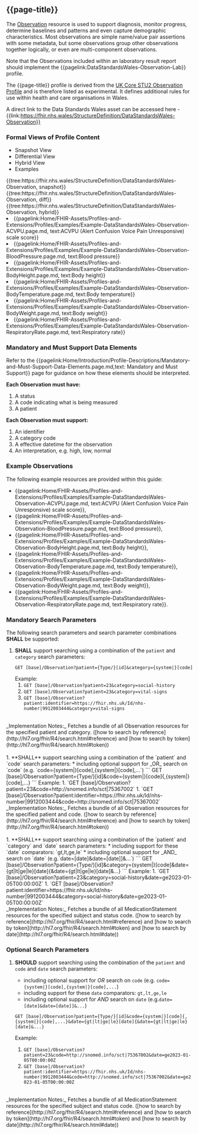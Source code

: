 <div class="warning"><span class="ExperiWarn"></span></div>

## {{page-title}}
The [Observation](https://www.hl7.org/fhir/r4/Observation.html) resource is used to support diagnosis, monitor progress, determine baselines and patterns and even capture demographic characteristics. Most observations are simple name/value pair assertions with some metadata, but some observations group other observations together logically, or even are multi-component observations. 

Note that the Observations included within an laboratory result report should implement the {{pagelink:DataStandardsWales-Observation-Lab}} profile.

The {{page-title}} profile is derived from the [UK Core STU2 Observation Profile](https://simplifier.net/guide/uk-core-implementation-guide-stu2/Home/ProfilesandExtensions/Profile-UKCore-Observation?version=current) and is therefore listed as experimental. It defines additional rules for use within health and care organisations in Wales.

A direct link to the Data Standards Wales asset can be accessed here - {{link:https://fhir.nhs.wales/StructureDefinition/DataStandardsWales-Observation}}

### Formal Views of Profile Content
<div class="tab-wrap">
  <ul class="tab-head">
    <li class="tablink tab-active" onclick="openCity(this,'tabsnap')" data-target="tabsnap">
      Snapshot View
    </li>
    <li class="tablink" onclick="openCity(this,'tabdiff')" data-target="tabdiff">
      Differential View
    </li>
    <li class="tablink" onclick="openCity(this,'tabhybrid')" data-target="tabhybrid">
      Hybrid View
    </li>
    <li class="tablink" onclick="openCity(this,'tabeg')" data-target="tabeg">
      Examples
    </li>    
  </ul>
  <div class="tab-main">
    <div id="tabsnap" class="tabcontent active">      
      {{tree:https://fhir.nhs.wales/StructureDefinition/DataStandardsWales-Observation, snapshot}}
    </div>
    <div id="tabdiff" class="tabcontent">
      {{tree:https://fhir.nhs.wales/StructureDefinition/DataStandardsWales-Observation, diff}}
  </div>
    <div id="tabhybrid" class="tabcontent">
      {{tree:https://fhir.nhs.wales/StructureDefinition/DataStandardsWales-Observation, hybrid}}
  </div>
  <div id="tabeg" class="tabcontent">
    <list>
      <li>{{pagelink:Home/FHIR-Assets/Profiles-and-Extensions/Profiles/Examples/Example-DataStandardsWales-Observation-ACVPU.page.md, text:ACVPU (Alert Confusion Voice Pain Unresponsive) scale score}}</li>
      <li>{{pagelink:Home/FHIR-Assets/Profiles-and-Extensions/Profiles/Examples/Example-DataStandardsWales-Observation-BloodPressure.page.md, text:Blood pressure}}</li>
      <li>{{pagelink:Home/FHIR-Assets/Profiles-and-Extensions/Profiles/Examples/Example-DataStandardsWales-Observation-BodyHeight.page.md, text:Body height}}</li>
      <li>{{pagelink:Home/FHIR-Assets/Profiles-and-Extensions/Profiles/Examples/Example-DataStandardsWales-Observation-BodyTemperature.page.md, text:Body temperature}}</li>
      <li>{{pagelink:Home/FHIR-Assets/Profiles-and-Extensions/Profiles/Examples/Example-DataStandardsWales-Observation-BodyWeight.page.md, text:Body weight}}</li>
      <li>{{pagelink:Home/FHIR-Assets/Profiles-and-Extensions/Profiles/Examples/Example-DataStandardsWales-Observation-RespiratoryRate.page.md, text:Respiratory rate}}</li>
    </list>
  </div>    
</div>

### Mandatory and Must Support Data Elements
Refer to the {{pagelink:Home/Introduction/Profile-Descriptions/Mandatory-and-Must-Support-Data-Elements.page.md,text: Mandatory and Must Support}} page for guidance on how these elements should be interpreted.
 
**Each Observation must have:**
1. A status
1. A code indicating what is being measured
1. A patient

**Each Observation must support:**
1. An identifier
1. A category code
1. A effective datetime for the observation
1. An interpretation, e.g. high, low, normal

### Example Observations
The following example resources are provided within this guide:
- {{pagelink:Home/FHIR-Assets/Profiles-and-Extensions/Profiles/Examples/Example-DataStandardsWales-Observation-ACVPU.page.md, text:ACVPU (Alert Confusion Voice Pain Unresponsive) scale score}}, 
- {{pagelink:Home/FHIR-Assets/Profiles-and-Extensions/Profiles/Examples/Example-DataStandardsWales-Observation-BloodPressure.page.md, text:Blood pressure}}, 
- {{pagelink:Home/FHIR-Assets/Profiles-and-Extensions/Profiles/Examples/Example-DataStandardsWales-Observation-BodyHeight.page.md, text:Body height}}, 
- {{pagelink:Home/FHIR-Assets/Profiles-and-Extensions/Profiles/Examples/Example-DataStandardsWales-Observation-BodyTemperature.page.md, text:Body temperature}}, 
- {{pagelink:Home/FHIR-Assets/Profiles-and-Extensions/Profiles/Examples/Example-DataStandardsWales-Observation-BodyWeight.page.md, text:Body weight}}, 
- {{pagelink:Home/FHIR-Assets/Profiles-and-Extensions/Profiles/Examples/Example-DataStandardsWales-Observation-RespiratoryRate.page.md, text:Respiratory rate}}.

### Mandatory Search Parameters
The following search parameters and search parameter combinations **SHALL** be supported:

1. **SHALL** support searching using a combination of the `patient` and `category` search parameters:
    ```
    GET [base]/Observation?patient={Type/}[id]&category={system|}[code]
    ```
    Example:
    1. `GET [base]/Observation?patient=23&category=social-history` 
    1. `GET [base]/Observation?patient=23&category=vital-signs` 
    1. `GET [base]/Observation?patient:identifier=https://fhir.nhs.uk/Id/nhs-number|9912003444&category=vital-signs` 
<br>
_Implementation Notes:_ Fetches a bundle of all Observation resources for the specified patient and category. ([how to search by reference](http://hl7.org/fhir/R4/search.html#reference) and [how to search by token](http://hl7.org/fhir/R4/search.html#token))
<br><br>
1. **SHALL** support searching using a combination of the `patient` and `code` search parameters:
    * including optional support for _OR_ search on `code` (e.g. `code={system|}[code],{system|}[code],...`)
    ```
    GET [base]/Observation?patient={Type/}[id]&code={system|}[code]{,{system|}[code],...}
    ```
    Example:
    1. `GET [base]/Observation?patient=23&code=http://snomed.info/sct|75367002` 
    1. `GET [base]/Observation?patient:identifier=https://fhir.nhs.uk/Id/nhs-number|9912003444&code=http://snomed.info/sct|75367002` 
<br>  
_Implementation Notes:_ Fetches a bundle of all Observation resources for the specified patient and code. ([how to search by reference](http://hl7.org/fhir/R4/search.html#reference) and [how to search by token](http://hl7.org/fhir/R4/search.html#token))
<br><br>
1. **SHALL** support searching using a combination of the `patient` and `category` and `date` search parameters:
    * including support for these `date` comparators: `gt,lt,ge,le`
    * including optional support for _AND_ search on `date` (e.g.`date=[date]&date=[date]]&...`)
    ```
    GET [base]/Observation?patient={Type/}[id]&category={system|}[code]&date={gt|lt|ge|le}[date]{&date={gt|lt|ge|le}[date]&...}
    ```
    Example:
    1. `GET [base]/Observation?patient=23&category=social-history&date=ge2023-01-05T00:00:00Z` 
    1. `GET [base]/Observation?patient:identifier=https://fhir.nhs.uk/Id/nhs-number|9912003444&category=social-history&date=ge2023-01-05T00:00:00Z` 
<br>  
_Implementation Notes:_ Fetches a bundle of all MedicationStatement resources for the specified subject and status code. ([how to search by reference](http://hl7.org/fhir/R4/search.html#reference) and [how to search by token](http://hl7.org/fhir/R4/search.html#token) and [how to search by date](http://hl7.org/fhir/R4/search.html#date))
  
### Optional Search Parameters
1. **SHOULD** support searching using the combination of the `patient` and `code` and `date` search parameters:
    * including optional support for _OR_ search on `code` (e.g. `code={system|}[code],{system|}[code],...`) 
    * including support for these `date` comparators: `gt,lt,ge,le`
    * including optional support for _AND_ search on `date` (e.g.`date=[date]&date=[date]]&...`)    
    ```
    GET [base]/Observation?patient={Type/}[id]&code={system|}[code]{,{system|}[code],...}&date={gt|lt|ge|le}[date]{&date={gt|lt|ge|le}[date]&...}
    ```
    
    Example:
    
    1. `GET [base]/Observation?patient=23&code=http://snomed.info/sct|75367002&date=ge2023-01-05T00:00:00Z` 
    1. `GET [base]/Observation?patient:identifier=https://fhir.nhs.uk/Id/nhs-number|9912003444&code=http://snomed.info/sct|75367002&date=ge2023-01-05T00:00:00Z`    
<br>
_Implementation Notes:_ Fetches a bundle of all MedicationStatement resources for the specified subject and status code. ([how to search by reference](http://hl7.org/fhir/R4/search.html#reference) and [how to search by token](http://hl7.org/fhir/R4/search.html#token) and [how to search by date](http://hl7.org/fhir/R4/search.html#date))